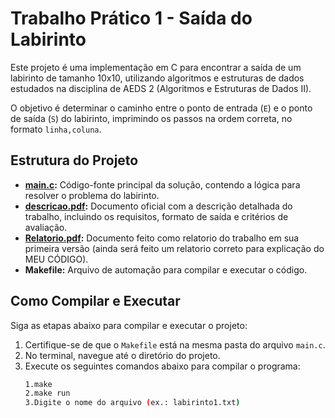 # Trabalho Prático 1 - Saída do Labirinto

Este projeto é uma implementação em C para encontrar a saída de um labirinto de tamanho 10x10, utilizando algoritmos e estruturas de dados estudados na disciplina de AEDS 2 (Algoritmos e Estruturas de Dados II).

O objetivo é determinar o caminho entre o ponto de entrada (`E`) e o ponto de saída (`S`) do labirinto, imprimindo os passos na ordem correta, no formato `linha,coluna`.

## Estrutura do Projeto

- **[main.c](./main.c):** Código-fonte principal da solução, contendo a lógica para resolver o problema do labirinto.
- **[descricao.pdf](./descricao.pdf):** Documento oficial com a descrição detalhada do trabalho, incluindo os requisitos, formato de saída e critérios de avaliação.
- **[Relatorio.pdf](./Relatorio.pdf):** Documento feito como relatorio do trabalho em sua primeira versão (ainda será feito um relatorio correto para explicação do MEU CÓDIGO).
- **Makefile:** Arquivo de automação para compilar e executar o código.

## Como Compilar e Executar

Siga as etapas abaixo para compilar e executar o projeto:

1. Certifique-se de que o `Makefile` está na mesma pasta do arquivo `main.c`.
2. No terminal, navegue até o diretório do projeto.
3. Execute os seguintes comandos abaixo para compilar o programa:
   ```bash
   1.make
   2.make run
   3.Digite o nome do arquivo (ex.: labirinto1.txt)

